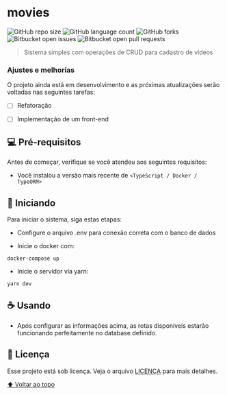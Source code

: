 # movies

<!---Esses são exemplos. Veja https://shields.io para outras pessoas ou para personalizar este conjunto de escudos. Você pode querer incluir dependências, status do projeto e informações de licença aqui--->

![GitHub repo size](https://img.shields.io/github/repo-size/vicarizzzord/movies?style=for-the-badge)
![GitHub language count](https://img.shields.io/github/languages/count/vicarizzzord/movies?style=for-the-badge)
![GitHub forks](https://img.shields.io/github/forks/vicarizzzord/movies?style=for-the-badge)
![Bitbucket open issues](https://img.shields.io/bitbucket/issues/vicarizzzord/movies?style=for-the-badge)
![Bitbucket open pull requests](https://img.shields.io/bitbucket/pr-raw/vicarizzzord/movies?style=for-the-badge)


> Sistema simples com operações de CRUD para cadastro de vídeos

### Ajustes e melhorias

O projeto ainda está em desenvolvimento e as próximas atualizações serão voltadas nas seguintes tarefas:

- [ ] Refatoração
- [ ] Implementação de um front-end


## 💻 Pré-requisitos

Antes de começar, verifique se você atendeu aos seguintes requisitos:
<!---Estes são apenas requisitos de exemplo. Adicionar, duplicar ou remover conforme necessário--->
* Você instalou a versão mais recente de `<TypeScript / Docker / TypeORM>`

## 🚀 Iniciando <movies>

Para iniciar o sistema, siga estas etapas:

* Configure o arquivo .env para conexão correta com o banco de dados


* Inicie o docker com:
```
docker-compose up
```

* Inicie o servidor via yarn:
```
yarn dev
```

## ☕ Usando <movies>

* Após configurar as informações acima, as rotas disponíveis estarão funcionando perfeitamente no database definido.


## 📝 Licença

Esse projeto está sob licença. Veja o arquivo [LICENÇA](LICENSE.md) para mais detalhes.

[⬆ Voltar ao topo](#movies)<br>
